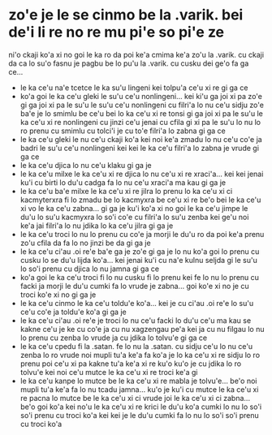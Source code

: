 zo'e je le se cinmo be la .varik. bei de'i li re no re mu pi'e so pi'e ze
=========================================================================

ni'o ckaji ko'a xi no goi le ka ro da poi ke'a cmima ke'a zo'u la .varik. cu ckaji da ca lo su'o fasnu je pagbu be lo pu'u la .varik. cu cusku dei ge'o fa ga ce...

* le ka ce'u na'e tcetce le ka su'u lingeni kei tolpu'a ce'u xi re gi ga ce
* ko'a goi le ka ce'u gleki le su'u ce'u nonlingeni... kei ki'u ga joi xi pa zo'e gi ga joi xi pa le su'u le su'u ce'u nonlingeni cu filri'a lo nu ce'u sidju zo'e ba'e je lo smimlu be ce'u bei lo ka ce'u xi re tonsi gi ga joi xi pa le su'u le ka ce'u xi re nonlingeni cu jinzi ce'u jenai cu cfila gi xi pa le su'u lo nu lo ro prenu cu smimlu cu tolci'i je cu to'e filri'a lo zabna gi ga ce
* le ka ce'u gleki le nu ce'u ckaji ko'a kei noi ke'a zmadu lo nu ce'u co'e ja badri le su'u ce'u nonlingeni kei kei le ka ce'u filri'a lo zabna je vrude gi ga ce
* le ka ce'u djica lo nu ce'u klaku gi ga je
* le ka ce'u milxe le ka ce'u xi re djica lo nu ce'u xi re xraci'a... kei kei jenai ku'i cu birti lo du'u cadga fa lo nu ce'u xraci'a ma kau gi ga je
* le ka ce'u ba'e milxe le ka ce'u xi re jilra lo prenu lo ka ce'u xi ci kacmyterxra fi lo zmadu be lo kacmyxra be ce'u xi re be'o bei le ka ce'u xi vo le ka ce'u zabna... gi ga je ku'i ko'a xi no goi le ka ce'u jimpe le du'u lo su'u kacmyxra lo so'i co'e cu filri'a lo su'u zenba kei ge'u noi ke'a jai filri'a lo nu jdika lo ka ce'u jilra gi ga je
* le ka ce'u troci lo nu lo prenu cu co'e ja morji le du'u ro da poi ke'a prenu zo'u cfila da fa lo no jinzi be da gi ga je
* le ka ce'u ci'au .oi re'e ba'e ga je zo'e gi ga je lo nu ko'a goi lo prenu cu cusku lo se du'u lijda ko'a... kei jenai ku'i cu na'e kulnu seljda gi le su'u lo so'i prenu cu djica lo nu jamna gi ga ce
* ko'a goi le ka ce'u troci fi lo nu cusku fi lo prenu kei fe lo nu lo prenu cu facki ja morji le du'u cumki fa lo vrude je zabna... goi ko'e xi no je cu troci ko'e xi no gi ga je
* le ka ce'u cinmo le ka ce'u toldu'e ko'a... kei je cu ci'au .oi re'e lo su'u ce'u co'e ja toldu'e ko'a gi ga je
* le ka ce'u ci'au .oi re'e je troci lo nu ce'u facki lo du'u ce'u ma kau se kakne ce'u je ke cu co'e ja cu nu xagzengau pe'a kei ja cu nu filgau lo nu lo prenu cu zenba lo vrude ja cu jdika lo tolvu'e gi ga ce
* le ka ce'u cpedu fi la .satan. fe lo nu la .satan. cu sidju ce'u lo nu ce'u zenba lo ro vrude noi mupli tu'a ke'a fa ko'a je lo ka ce'u xi re sidju lo ro prenu poi ce'u xi pa kakne tu'a ke'a xi re ku'o ku'o je cu jdika lo ro tolvu'e kei noi ce'u mutce le ka ce'u xi re troci ke'a gi
* le ka ce'u kanpe lo mutce be le ka ce'u xi re mabla je tolvu'e... be'o noi mupli tu'a ke'a fa lo nu tcadu jamna... ku'o je ku'i cu mutce le ka ce'u xi re pacna lo mutce be le ka ce'u xi ci vrude joi le ka ce'u xi ci zabna... be'o goi ko'a kei no'u le ka ce'u xi re krici le du'u ko'a cumki lo nu lo so'i so'i prenu cu troci ko'a kei kei je le du'u cumki fa lo nu lo so'i so'i prenu cu troci ko'a
